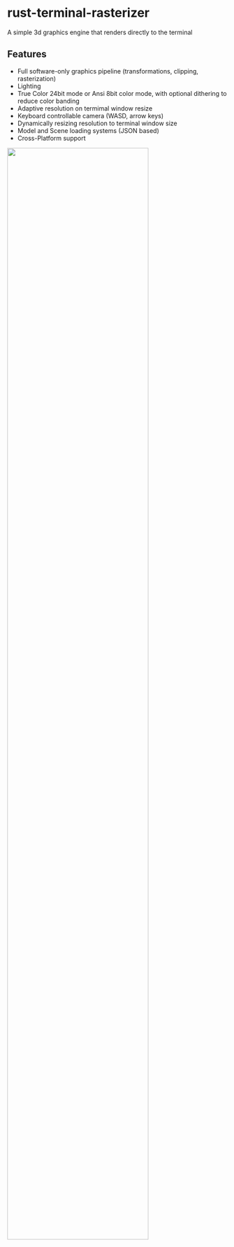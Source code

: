 # rust-terminal-rasterizer

A simple 3d graphics engine that renders directly to the terminal

## Features
- Full software-only graphics pipeline (transformations, clipping, rasterization)
- Lighting 
- True Color 24bit mode or Ansi 8bit color mode, with optional dithering to reduce color banding
- Adaptive resolution on termimal window resize
- Keyboard controllable camera (WASD, arrow keys)
- Dynamically resizing resolution to terminal window size
- Model and Scene loading systems (JSON based)
- Cross-Platform support

<img src="/media/demo.gif" width="80%"/>
